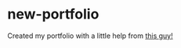 # new-portfolio
Created my portfolio with a little help from [this guy!](https://github.com/cobidev/simplefolio)
